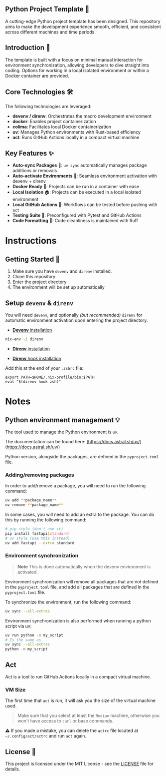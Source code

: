 ## Python Project Template 🚀

A cutting-edge Python project template has been designed. This repository aims to make the development experience smooth, efficient, and consistent across different machines and time periods.

## Introduction 🌟

The template is built with a focus on minimal manual interaction for environment synchronization, allowing developers to dive straight into coding. Options for working in a local isolated environment or within a Docker container are provided.

## Core Technologies 🛠️

The following technologies are leveraged:

- **devenv / direnv**: Orchestrates the macro development environment
- **docker**: Enables project containerization
- **colima**: Facilitates local Docker containerization
- **uv**: Manages Python environments with Rust-based efficiency
- **act**: Runs GitHub Actions locally in a compact virtual machine

## Key Features ✨

- **Auto-sync Packages** 🔄: `uv sync` automatically manages package additions or removals
- **Auto-activate Environments** 🌈: Seamless environment activation with devenv + direnv
- **Docker Ready** 🐳: Projects can be run in a container with ease
- **Local Isolation** 🏠: Projects can be executed in a local isolated environment
- **Local GitHub Actions** 🚀: Workflows can be tested before pushing with `act`
- **Testing Suite** 🧪: Preconfigured with Pytest and GitHub Actions
- **Code Formatting** 🧹: Code cleanliness is maintained with Ruff

# Instructions

## Getting Started 🚀

1. Make sure you have `devenv` and `direnv` installed.
2. Clone this repository
3. Enter the project directory
4. The environment will be set up automatically

## Setup `devenv` & `direnv`

You will need `devenv`, and optionally *(but recommended)* `direnv` for automatic environment activation upon entering the project directory.

* [**Devenv** installation](https://devenv.sh/getting-started/#installation)

```bash
nix-env -i direnv
```

* [**Direnv** installation](https://direnv.net/docs/installation.html)

* [**Direnv** hook installation](https://direnv.net/docs/hook.html)

Add this at the end of your `.zshrc` file:

```.zshrc
export PATH=$HOME/.nix-profile/bin:$PATH
eval "$(direnv hook zsh)"
```

# Notes

## Python environment management 💡

The tool used to manage the Python environment is `uv`.

The documentation can be found here: [https://docs.astral.sh/uv/](https://docs.astral.sh/uv/)

Python version, alongside the packages, are defined in the `pyproject.toml` file.

### Adding/removing packages

In order to add/remove a package, you will need to run the following command:

```bash
uv add **package_name**
uv remove **package_name**
```

In some cases, you will need to add an extra to the package. You can do this by running the following command:

```bash
# pip style (don't use it)
pip install fastapi[standard]
# uv style (use this instead)
uv add fastapi --extra standard
```

### Environment synchronization

> **Note** This is done automatically when the devenv environment is activated.

Environment synchronization will remove all packages that are not defined in the `pyproject.toml` file, and add all packages that are defined in the `pyproject.toml` file.

To synchronize the environment, run the following command:

```bash
uv sync --all-extras
```

Environment synchronization is also performed when running a python script via uv:

```bash
uv run python -m my_script
# Is the same as
uv sync --all-extras
python -m my_script
```

## Act

Act is a tool to run GitHub Actions locally in a compact virtual machine.

### VM Size

The first time that `act` is run, it will ask you the size of the virtual machine used.

> Make sure that you select at least the `Medium` machine, otherwise you won't have access to `curl` or base commands.

⚠️ If you made a mistake, you can delete the `actrc` file located at `~/.config/act/actrc` and run `act` again.

## License 📜

This project is licensed under the MIT License - see the [LICENSE](LICENSE) file for details.
